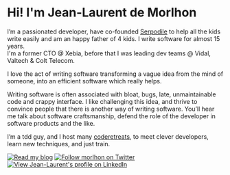 <h1>Hi! I'm Jean-Laurent de Morlhon</h1>

<p>
    I&#8217;m a passionated developer, have co-founded <a href='http://serpodile.com'>Serpodile</a>
    to help all the kids write easily and am an happy father of 4 kids. I write software for almost 15 years.<br/>
    I'm a former CTO @ Xebia, before that I was leading dev teams @ Vidal, Valtech &amp; Colt Telecom.
</p>

<p>
    I love the act of writing software transforming a vague idea from the mind of someone, into an efficient
    software which really helps.
</p>

<p>
    Writing software is often associated with bloat, bugs, late, unmaintainable code and crappy interface. I
    like challenging this idea, and thrive to convince people that there is another way of writing software. 
    You&#8217;ll hear me talk about software craftsmanship, defend the role of the developer in software
    products and the like.
</p>

<p>
    I&#8217;m a tdd guy, and I host many <a href='http://coderetreat.org/about'>coderetreats</a>, to meet clever
    developers, learn new techniques, and just train.
</p>

<div class="social">
    <a href="http://morlhon.net/blog/"><img src="/assets/img/rss.png" alt="Read my blog"/></a>
    <a href="http://www.twitter.com/morlhon"><img src="/assets/img/twitter.png" alt="Follow morlhon on Twitter"/></a>
    <a href="http://linkedin.com/in/morlhon"><img src="/assets/img/in.png" alt="View Jean-Laurent's profile on LinkedIn"/></a>
</div>
